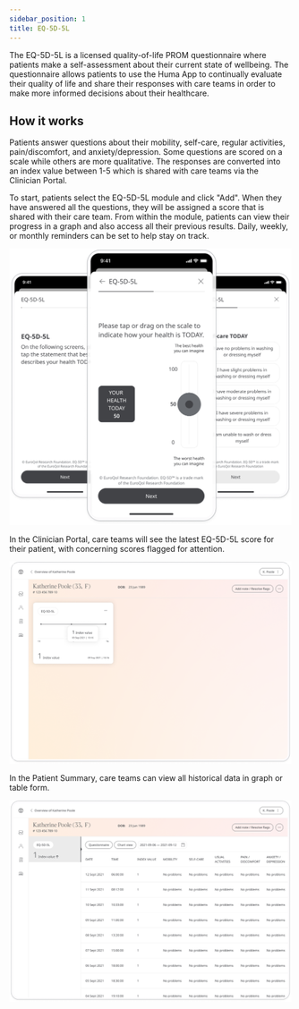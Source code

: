 ```yaml
---
sidebar_position: 1
title: EQ-5D-5L
---
```


The EQ-5D-5L is a licensed quality-of-life PROM questionnaire where patients make a self-assessment about their current state of wellbeing. The questionnaire allows patients to use the Huma App to continually evaluate their quality of life and share their responses with care teams in order to make more informed decisions about their healthcare.

## How it works

Patients answer questions about their mobility, self-care, regular activities, pain/discomfort, and anxiety/depression. Some questions are scored on a scale while others are more qualitative. The responses are converted into an index value between 1-5 which is shared with care teams via the Clinician Portal.

To start, patients select the EQ-5D-5L module and click "Add". When they have answered all the questions, they will be assigned a score that is shared with their care team. From within the module, patients can view their progress in a graph and also access all their previous results. Daily, weekly, or monthly reminders can be set to help stay on track. 

![Adding the EQ-5D-5L](./assets/eq-5d-5l.png)

In the Clinician Portal, care teams will see the latest EQ-5D-5L score for their patient, with concerning scores flagged for attention. 

![EQ-5D-5L in the Clinician Portal](./assets/cp-patient-summary-eq-5d-5l.png)

In the Patient Summary, care teams can view all historical data in graph or table form.

![EQ-5D-5L in the Clinician Portal](./assets/cp-module-details-eq-5d-5l.png)
